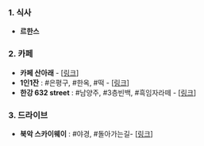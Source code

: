 ### 1. 식사 

- **르한스**




### 2. 카페

- **카페 산아래** - [[링크](https://naver.me/5JpUK3Rp)]
- **1인1잔** : #은평구, #한옥, #떡 - [[링크](https://naver.me/5vcHzdKM)]
- **한강 632 street** : #남양주, #3층빈백, #흑임자라떼 - [[링크](https://naver.me/F74VzXPT)]



### 3. 드라이브

- **북악 스카이웨이** : #야경, #돌아가는길- [[링크](https://naver.me/FK5vO1jP)]
